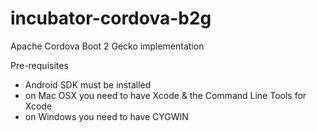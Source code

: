 incubator-cordova-b2g
=====================

Apache Cordova Boot 2 Gecko implementation

Pre-requisites
- Android SDK must be installed
- on Mac OSX you need to have Xcode & the Command Line Tools for Xcode
- on Windows you need to have CYGWIN